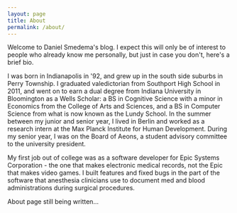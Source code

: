 ```yaml
---
layout: page
title: About
permalink: /about/
---
```


Welcome to Daniel Smedema's blog. I expect this will only be of interest to people who already know me personally, but just in case you don't, here's a brief bio.

I was born in Indianapolis in '92, and grew up in the south side suburbs in Perry Township. I graduated valedictorian from Southport High School in 2011, and went on to earn a dual degree from Indiana University in Bloomington as a Wells Scholar: a BS in Cognitive Science with a minor in Economics from the College of Arts and Sciences, and a BS in Computer Science from what is now known as the Lundy School. In the summer between my junior and senior year, I lived in Berlin and worked as a research intern at the Max Planck Institute for Human Development. During my senior year, I was on the Board of Aeons, a student advisory committee to the university president.

My first job out of college was as a software developer for Epic Systems Corporation - the one that makes electronic medical records, not the Epic that makes video games. I built features and fixed bugs in the part of the software that anesthesia clinicians use to document med and blood administrations during surgical procedures.

About page still being written...